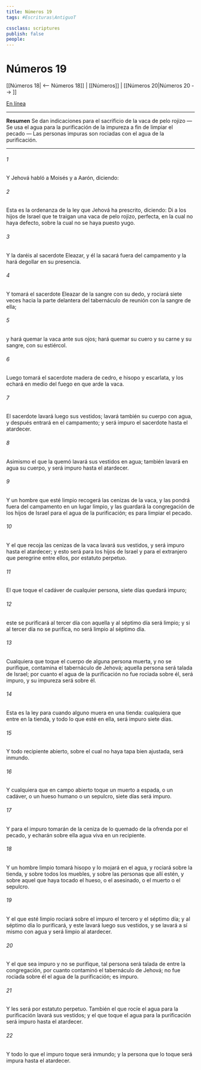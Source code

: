 ```yaml
---
title: Números 19
tags: #Escrituras\AntiguoT

cssclass: scriptures
publish: false
people:
---
```


# Números 19
[[Números 18| <-- Números 18]] | [[Números]] | [[Números 20|Números 20 --> ]]

[En línea](https://churchofjesuschrist.org/study/scriptures/ot/num/19?lang=spa)

---
__Resumen__
Se dan indicaciones para el sacrificio de la vaca de pelo rojizo — Se usa el agua para la purificación de la impureza a fin de limpiar el pecado — Las personas impuras son rociadas con el agua de la purificación.

---
###### 1 
Y Jehová habló a Moisés y a Aarón, diciendo:

###### 2 
Esta es la ordenanza de la ley que Jehová ha prescrito, diciendo: Di a los hijos de Israel que te traigan una vaca de pelo rojizo, perfecta, en la cual no haya defecto, sobre la cual no se haya puesto yugo.

###### 3 
Y la daréis al sacerdote Eleazar, y él la sacará fuera del campamento y la hará degollar en su presencia.

###### 4 
Y tomará el sacerdote Eleazar de la sangre con su dedo, y rociará siete veces hacia la parte delantera del tabernáculo de reunión con la sangre de ella;

###### 5 
y hará quemar la vaca ante sus ojos; hará quemar su cuero y su carne y su sangre, con su estiércol.

###### 6 
Luego tomará el sacerdote madera de cedro, e hisopo y escarlata, y los echará en medio del fuego en que arde la vaca.

###### 7 
El sacerdote lavará luego sus vestidos; lavará también su cuerpo con agua, y después entrará en el campamento; y será impuro el sacerdote hasta el atardecer.

###### 8 
Asimismo el que la quemó lavará sus vestidos en agua; también lavará en agua su cuerpo, y será impuro hasta el atardecer.

###### 9 
Y un hombre que esté limpio recogerá las cenizas de la vaca, y las pondrá fuera del campamento en un lugar limpio, y las guardará la congregación de los hijos de Israel para el agua de la purificación; es para limpiar el pecado.

###### 10 
Y el que recoja las cenizas de la vaca lavará sus vestidos, y será impuro hasta el atardecer; y esto será para los hijos de Israel y para el extranjero que peregrine entre ellos, por estatuto perpetuo.

###### 11 
El que toque el cadáver de cualquier persona, siete días quedará impuro;

###### 12 
este se purificará al tercer día con aquella  y al séptimo día será limpio; y si al tercer día no se purifica, no será limpio al séptimo día.

###### 13 
Cualquiera que toque el cuerpo de alguna persona muerta, y no se purifique, contamina el tabernáculo de Jehová; aquella persona será talada de Israel; por cuanto el agua de la purificación no fue rociada sobre él, será impuro, y su impureza será sobre él.

###### 14 
Esta es la ley para cuando alguno muera en una tienda: cualquiera que entre en la tienda, y todo lo que esté en ella, será impuro siete días.

###### 15 
Y todo recipiente abierto, sobre el cual no haya tapa bien ajustada, será inmundo.

###### 16 
Y cualquiera que en campo abierto toque un muerto a espada, o un cadáver, o un hueso humano o un sepulcro, siete días será impuro.

###### 17 
Y para el impuro tomarán de la ceniza de lo quemado de la ofrenda por el pecado, y echarán sobre ella agua viva en un recipiente.

###### 18 
Y un hombre limpio tomará hisopo y lo mojará en el agua, y rociará sobre la tienda, y sobre todos los muebles, y sobre las personas que allí estén, y sobre aquel que haya tocado el hueso, o el asesinado, o el muerto o el sepulcro.

###### 19 
Y el que esté limpio rociará sobre el impuro el tercero y el séptimo día; y al séptimo día lo purificará, y este lavará luego sus vestidos, y se lavará a sí mismo con agua y será limpio al atardecer.

###### 20 
Y el que sea impuro y no se purifique, tal persona será talada de entre la congregación, por cuanto contaminó el tabernáculo de Jehová; no fue rociada sobre él el agua de la purificación; es impuro.

###### 21 
Y les será por estatuto perpetuo. También el que rocíe el agua para la purificación lavará sus vestidos; y el que toque el agua para la purificación será impuro hasta el atardecer.

###### 22 
Y todo lo que el impuro toque será inmundo; y la persona que lo toque será impura hasta el atardecer.

